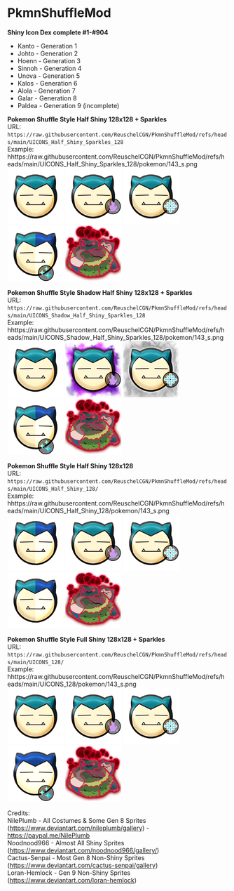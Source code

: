 # PkmnShuffleMod

**Shiny Icon Dex complete #1-#904**
- Kanto - Generation 1
- Johto - Generation 2
- Hoenn - Generation 3
- Sinnoh - Generation 4
- Unova - Generation 5
- Kalos - Generation 6
- Alola - Generation 7
- Galar - Generation 8
- Paldea - Generation 9 (incomplete)



**Pokemon Shuffle Style Half Shiny 128x128 + Sparkles**<br />
URL: `https://raw.githubusercontent.com/ReuschelCGN/PkmnShuffleMod/refs/heads/main/UICONS_Half_Shiny_Sparkles_128`<br />
Example: hhttps://raw.githubusercontent.com/ReuschelCGN/PkmnShuffleMod/refs/heads/main/UICONS_Half_Shiny_Sparkles_128/pokemon/143_s.png<br />
![143](https://raw.githubusercontent.com/ReuschelCGN/PkmnShuffleMod/refs/heads/main/UICONS_Half_Shiny_Sparkles_128/pokemon/143.png)
![143](https://raw.githubusercontent.com/ReuschelCGN/PkmnShuffleMod/refs/heads/main/UICONS_Half_Shiny_Sparkles_128/pokemon/143_a1.png)
![143](https://raw.githubusercontent.com/ReuschelCGN/PkmnShuffleMod/refs/heads/main/UICONS_Half_Shiny_Sparkles_128/pokemon/143_a2.png)
![143](https://raw.githubusercontent.com/ReuschelCGN/PkmnShuffleMod/refs/heads/main/UICONS_Half_Shiny_Sparkles_128/pokemon/143_s.png)
![143](https://raw.githubusercontent.com/ReuschelCGN/PkmnShuffleMod/refs/heads/main/UICONS_Half_Shiny_Sparkles_128/pokemon/143_b2.png)

**Pokemon Shuffle Style Shadow Half Shiny 128x128 + Sparkles**<br />
URL: `https://raw.githubusercontent.com/ReuschelCGN/PkmnShuffleMod/refs/heads/main/UICONS_Shadow_Half_Shiny_Sparkles_128`<br />
Example: hhttps://raw.githubusercontent.com/ReuschelCGN/PkmnShuffleMod/refs/heads/main/UICONS_Shadow_Half_Shiny_Sparkles_128/pokemon/143_s.png<br />
![143](https://raw.githubusercontent.com/ReuschelCGN/PkmnShuffleMod/refs/heads/main/UICONS_Shadow_Half_Shiny_Sparkles_128/pokemon/143.png)
![143](https://raw.githubusercontent.com/ReuschelCGN/PkmnShuffleMod/refs/heads/main/UICONS_Shadow_Half_Shiny_Sparkles_128/pokemon/143_a1.png)
![143](https://raw.githubusercontent.com/ReuschelCGN/PkmnShuffleMod/refs/heads/main/UICONS_Shadow_Half_Shiny_Sparkles_128/pokemon/143_a2.png)
![143](https://raw.githubusercontent.com/ReuschelCGN/PkmnShuffleMod/refs/heads/main/UICONS_Shadow_Half_Shiny_Sparkles_128/pokemon/143_s.png)
![143](https://raw.githubusercontent.com/ReuschelCGN/PkmnShuffleMod/refs/heads/main/UICONS_Shadow_Half_Shiny_Sparkles_128/pokemon/143_b2.png)

**Pokemon Shuffle Style Half Shiny 128x128**<br />
URL: `https://raw.githubusercontent.com/ReuschelCGN/PkmnShuffleMod/refs/heads/main/UICONS_Half_Shiny_128/`<br />
Example: hhttps://raw.githubusercontent.com/ReuschelCGN/PkmnShuffleMod/refs/heads/main/UICONS_Half_Shiny_128/pokemon/143_s.png<br />
![143](https://raw.githubusercontent.com/ReuschelCGN/PkmnShuffleMod/refs/heads/main/UICONS_Half_Shiny_128/pokemon/143_s.png)
![143](https://raw.githubusercontent.com/ReuschelCGN/PkmnShuffleMod/refs/heads/main/UICONS_Half_Shiny_128/pokemon/143_a1.png)
![143](https://raw.githubusercontent.com/ReuschelCGN/PkmnShuffleMod/refs/heads/main/UICONS_Half_Shiny_128/pokemon/143_a2.png)
![143](https://raw.githubusercontent.com/ReuschelCGN/PkmnShuffleMod/refs/heads/main/UICONS_Half_Shiny_128/pokemon/143_s.png)
![143](https://raw.githubusercontent.com/ReuschelCGN/PkmnShuffleMod/refs/heads/main/UICONS_Half_Shiny_128/pokemon/143_b2.png)


**Pokemon Shuffle Style Full Shiny 128x128 + Sparkles**<br />
URL: `https://raw.githubusercontent.com/ReuschelCGN/PkmnShuffleMod/refs/heads/main/UICONS_128/`<br />
Example: hhttps://raw.githubusercontent.com/ReuschelCGN/PkmnShuffleMod/refs/heads/main/UICONS_128/pokemon/143_s.png<br />
![143](https://raw.githubusercontent.com/ReuschelCGN/PkmnShuffleMod/refs/heads/main/UICONS_128/pokemon/143.png)
![143](https://raw.githubusercontent.com/ReuschelCGN/PkmnShuffleMod/refs/heads/main/UICONS_128/pokemon/143_a1.png)
![143](https://raw.githubusercontent.com/ReuschelCGN/PkmnShuffleMod/refs/heads/main/UICONS_128/pokemon/143_a2.png)
![143](https://raw.githubusercontent.com/ReuschelCGN/PkmnShuffleMod/refs/heads/main/UICONS_128/pokemon/143_s.png)
![143](https://raw.githubusercontent.com/ReuschelCGN/PkmnShuffleMod/refs/heads/main/UICONS_128/pokemon/143_b2.png)


Credits:<br />
NilePlumb - All Costumes & Some Gen 8 Sprites (https://www.deviantart.com/nileplumb/gallery) - https://paypal.me/NilePlumb<br />
Noodnood966 - Almost All Shiny Sprites (https://www.deviantart.com/noodnood966/gallery/)<br />
Cactus-Senpai - Most Gen 8 Non-Shiny Sprites (https://www.deviantart.com/cactus-senpai/gallery)<br />
Loran-Hemlock - Gen 9 Non-Shiny Sprites (https://www.deviantart.com/loran-hemlock)
